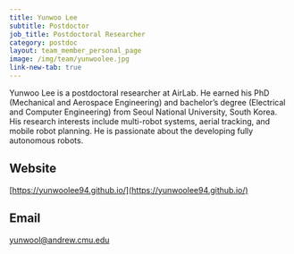```yaml
---
title: Yunwoo Lee
subtitle: Postdoctor
job_title: Postdoctoral Researcher
category: postdoc
layout: team_member_personal_page
image: /img/team/yunwoolee.jpg
link-new-tab: true
---
```


Yunwoo Lee is a postdoctoral researcher at AirLab. He earned his PhD (Mechanical and Aerospace Engineering) and bachelor’s degree (Electrical and Computer Engineering) from Seoul National University, South Korea. His research interests include multi-robot systems, aerial tracking, and mobile robot planning. He is passionate about the developing fully autonomous robots.

## Website ##
[https://yunwoolee94.github.io/](https://yunwoolee94.github.io/)

## Email ##
yunwool@andrew.cmu.edu

